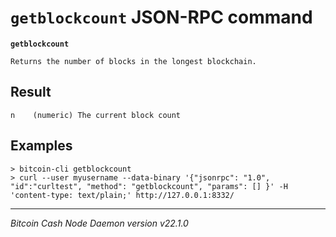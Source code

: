`getblockcount` JSON-RPC command
================================

**`getblockcount`**

```
Returns the number of blocks in the longest blockchain.
```

Result
------

```
n    (numeric) The current block count
```

Examples
--------

```
> bitcoin-cli getblockcount
> curl --user myusername --data-binary '{"jsonrpc": "1.0", "id":"curltest", "method": "getblockcount", "params": [] }' -H 'content-type: text/plain;' http://127.0.0.1:8332/
```

***

*Bitcoin Cash Node Daemon version v22.1.0*
